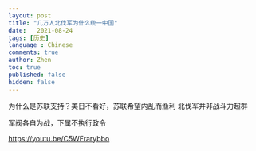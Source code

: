 ```yaml
---
layout: post
title: "几万人北伐军为什么统一中国"
date:   2021-08-24
tags: [历史]
language : Chinese
comments: true
author: Zhen
toc: true
published: false
hidden: false
---
```


为什么是苏联支持？美日不看好，苏联希望内乱而渔利
北伐军并非战斗力超群

军阀各自为战，下属不执行政令

https://youtu.be/C5WFrarybbo

<!--stackedit_data:
eyJoaXN0b3J5IjpbLTEyNTY2Mzc3ODIsMTIxNDM5OTk4LDE1Mj
IwNDYwMTBdfQ==
-->